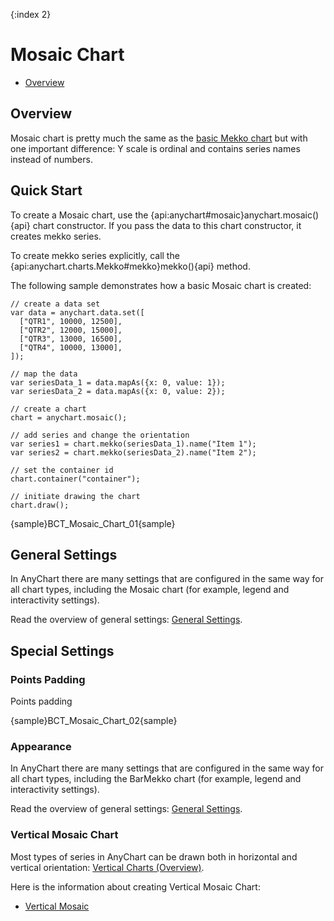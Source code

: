 {:index 2}
# Mosaic Chart

* [Overview](#overview)

## Overview

Mosaic chart is pretty much the same as the [basic Mekko chart](Mekko_Chart) but with one important difference: Y scale is ordinal and contains series names instead of numbers.

## Quick Start

To create a Mosaic chart, use the {api:anychart#mosaic}anychart.mosaic(){api} chart constructor. If you pass the data to this chart constructor, it creates mekko series.

To create mekko series explicitly, call the {api:anychart.charts.Mekko#mekko}mekko(){api} method.

The following sample demonstrates how a basic Mosaic chart is created:

```
// create a data set
var data = anychart.data.set([
  ["QTR1", 10000, 12500],
  ["QTR2", 12000, 15000],
  ["QTR3", 13000, 16500],
  ["QTR4", 10000, 13000],
]);

// map the data
var seriesData_1 = data.mapAs({x: 0, value: 1});
var seriesData_2 = data.mapAs({x: 0, value: 2});

// create a chart
chart = anychart.mosaic();

// add series and change the orientation
var series1 = chart.mekko(seriesData_1).name("Item 1");
var series2 = chart.mekko(seriesData_2).name("Item 2");

// set the container id
chart.container("container");

// initiate drawing the chart
chart.draw();
```

{sample}BCT\_Mosaic\_Chart\_01{sample}

## General Settings

In AnyChart there are many settings that are configured in the same way for all chart types, including the Mosaic chart (for example, legend and interactivity settings).

Read the overview of general settings: [General Settings](../General_Settings).

## Special Settings

### Points Padding

Points padding

{sample}BCT\_Mosaic\_Chart\_02{sample}

### Appearance

In AnyChart there are many settings that are configured in the same way for all chart types, including the BarMekko chart (for example, legend and interactivity settings).

Read the overview of general settings: [General Settings](../General_Settings).

### Vertical Mosaic Chart

Most types of series in AnyChart can be drawn both in horizontal and vertical orientation: [Vertical Charts (Overview)](Vertical/Overview).

Here is the information about creating Vertical Mosaic Chart:

* [Vertical Mosaic](../Vertical/Mosaic_Chart)
